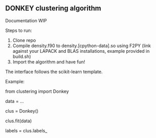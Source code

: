DONKEY clustering algorithm
---------------------------

Documentation WIP

Steps to run:
1. Clone repo
2. Compile density.f90 to density.[cpython-data].so using F2PY
   (link against your LAPACK and BLAS installations, example provided in build.sh)
3. Import the algorithm and have fun!

The interface follows the scikit-learn template.

Example:

from clustering import Donkey

data = ...

clus = Donkey()

clus.fit(data)

labels = clus.labels_
